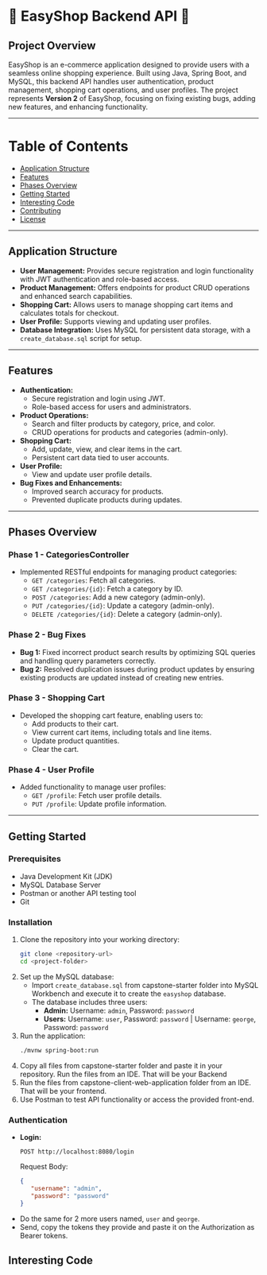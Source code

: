 # 🛒 EasyShop Backend API 🛒

## Project Overview

EasyShop is an e-commerce application designed to provide users with a seamless online shopping experience. Built using Java, Spring Boot, and MySQL, this backend API handles user authentication, product management, shopping cart operations, and user profiles. The project represents **Version 2** of EasyShop, focusing on fixing existing bugs, adding new features, and enhancing functionality.

---

# Table of Contents

- [Application Structure](#Application-Structure)
- [Features](#Features)
- [Phases Overview](#Phases-Overview)
- [Getting Started](#Getting-Started)
- [Interesting Code](#Interesting-Code)
- [Contributing](#Contributing)
- [License](#License)

---

## Application Structure

- **User Management:** Provides secure registration and login functionality with JWT authentication and role-based access.
- **Product Management:** Offers endpoints for product CRUD operations and enhanced search capabilities.
- **Shopping Cart:** Allows users to manage shopping cart items and calculates totals for checkout.
- **User Profile:** Supports viewing and updating user profiles.
- **Database Integration:** Uses MySQL for persistent data storage, with a `create_database.sql` script for setup.

---

## Features

- **Authentication:**
    - Secure registration and login using JWT.
    - Role-based access for users and administrators.
- **Product Operations:**
    - Search and filter products by category, price, and color.
    - CRUD operations for products and categories (admin-only).
- **Shopping Cart:**
    - Add, update, view, and clear items in the cart.
    - Persistent cart data tied to user accounts.
- **User Profile:**
    - View and update user profile details.
- **Bug Fixes and Enhancements:**
    - Improved search accuracy for products.
    - Prevented duplicate products during updates.

---

## Phases Overview

### Phase 1 - CategoriesController
- Implemented RESTful endpoints for managing product categories:
    - `GET /categories`: Fetch all categories.
    - `GET /categories/{id}`: Fetch a category by ID.
    - `POST /categories`: Add a new category (admin-only).
    - `PUT /categories/{id}`: Update a category (admin-only).
    - `DELETE /categories/{id}`: Delete a category (admin-only).

### Phase 2 - Bug Fixes
- **Bug 1:** Fixed incorrect product search results by optimizing SQL queries and handling query parameters correctly.
- **Bug 2:** Resolved duplication issues during product updates by ensuring existing products are updated instead of creating new entries.

### Phase 3 - Shopping Cart
- Developed the shopping cart feature, enabling users to:
    - Add products to their cart.
    - View current cart items, including totals and line items.
    - Update product quantities.
    - Clear the cart.

### Phase 4 - User Profile
- Added functionality to manage user profiles:
    - `GET /profile`: Fetch user profile details.
    - `PUT /profile`: Update profile information.

---

## Getting Started

### Prerequisites
- Java Development Kit (JDK)
- MySQL Database Server
- Postman or another API testing tool
- Git

### Installation
1. Clone the repository into your working directory:
   ```bash
   git clone <repository-url>
   cd <project-folder>
   ```
2. Set up the MySQL database:
    - Import `create_database.sql` from capstone-starter folder into MySQL Workbench and execute it to create the `easyshop` database.
    - The database includes three users:
        - **Admin:** Username: `admin`, Password: `password`
        - **Users:** Username: `user`, Password: `password` | Username: `george`, Password: `password`
3. Run the application:
   ```bash
   ./mvnw spring-boot:run
   ```
4. Copy all files from capstone-starter folder and paste it in your repository. Run the files from an IDE. That will be your Backend
5. Run the files from capstone-client-web-application folder from an IDE. That will be your frontend.
6. Use Postman to test API functionality or access the provided front-end.

### Authentication
- **Login:**
   ```http
   POST http://localhost:8080/login
   ```
  Request Body:
   ```json
   {
      "username": "admin",
      "password": "password"
   }
- Do the same for 2 more users named, `user` and `george`.
- Send, copy the tokens they provide and paste it on the Authorization as Bearer tokens.

## Interesting Code




